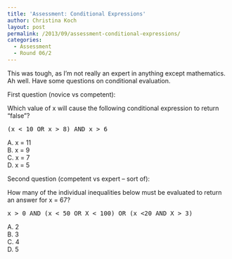```yaml
---
title: 'Assessment: Conditional Expressions'
author: Christina Koch
layout: post
permalink: /2013/09/assessment-conditional-expressions/
categories:
  - Assessment
  - Round 06/2
---
```

This was tough, as I&#8217;m not really an expert in anything except mathematics. Ah well. Have some questions on conditional evaluation. 

First question (novice vs competent):

Which value of x will cause the following conditional expression to return &#8220;false&#8221;?

<pre>(x &lt; 10 OR x > 8) AND x > 6</pre>

A. x = 11  
B. x = 9  
C. x = 7  
D. x = 5

Second question (competent vs expert &#8211; sort of):

How many of the individual inequalities below must be evaluated to return an answer for x = 67?

<pre>x > 0 AND (x &lt; 50 OR X &lt; 100) OR (x &lt;20 AND X > 3)</pre>

A. 2  
B. 3  
C. 4  
D. 5